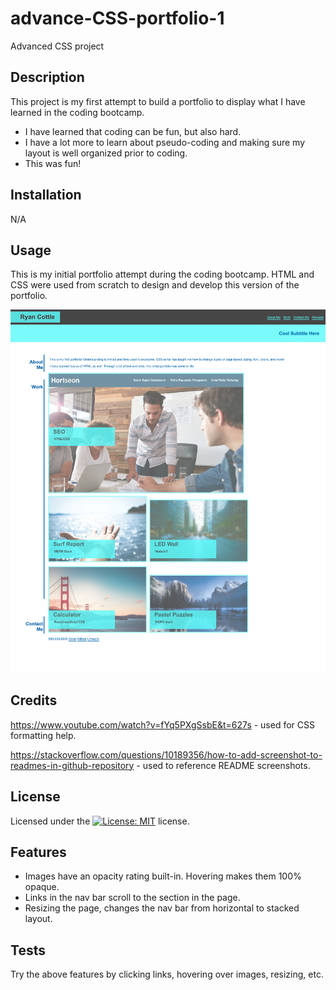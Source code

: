 # advance-CSS-portfolio-1
Advanced CSS project

## Description

This project is my first attempt to build a portfolio to display what I have learned in the coding bootcamp. 

- I have learned that coding can be fun, but also hard. 
- I have a lot more to learn about pseudo-coding and making sure my layout is well organized prior to coding. 
- This was fun!

## Installation

N/A

## Usage

This is my initial portfolio attempt during the coding bootcamp. HTML and CSS were used from scratch to design and develop this version of the portfolio. 

![screenshot](/assets/images/screenshot.png?)
   
## Credits

https://www.youtube.com/watch?v=fYq5PXgSsbE&t=627s - used for CSS formatting help. 

https://stackoverflow.com/questions/10189356/how-to-add-screenshot-to-readmes-in-github-repository - used to reference README screenshots. 


## License

Licensed under the [![License: MIT](https://img.shields.io/badge/License-MIT-yellow.svg)](./LICENSE) license.

## Features

- Images have an opacity rating built-in. Hovering makes them 100% opaque. 
- Links in the nav bar scroll to the section in the page. 
- Resizing the page, changes the nav bar from horizontal to stacked layout. 

## Tests

Try the above features by clicking links, hovering over images, resizing, etc. 